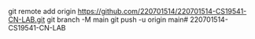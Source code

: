 git remote add origin https://github.com/220701514/220701514-CS19541-CN-LAB.git
git branch -M main
git push -u origin main# 220701514-CS19541-CN-LAB
